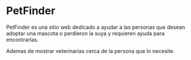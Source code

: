 # PetFinder

PetFinder es una sitio web dedicado a ayudar a las personas que desean adoptar una mascota o perdieron la suya y requieren ayuda para encontrarlas.

Ademas de mostrar veterinarias cerca de la persona que lo necesite.

